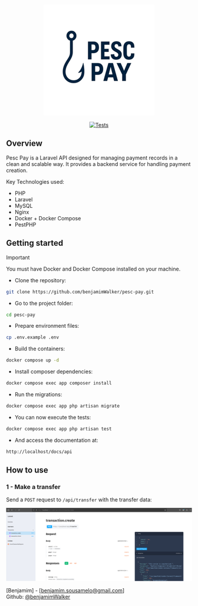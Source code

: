 <p align="center">
  <img src="https://raw.githubusercontent.com/benjamimWalker/pesc-pay/master/assets/logo.png" alt="Project logo" />
</p>
<p align="center">
  <a href="https://github.com/benjamimWalker/pesc-pay/actions/workflows/main.yml">
    <img src="https://github.com/benjamimWalker/pesc-pay/actions/workflows/main.yml/badge.svg" alt="Tests" />
  </a>
</p>


## Overview

Pesc Pay is a Laravel API designed for managing payment records in a clean and scalable way.
It provides a backend service for handling payment creation.

Key Technologies used:

* PHP
* Laravel
* MySQL
* Nginx
* Docker + Docker Compose
* PestPHP

## Getting started

> [!IMPORTANT]  
> You must have Docker and Docker Compose installed on your machine.

* Clone the repository:
```sh
git clone https://github.com/benjamimWalker/pesc-pay.git
```

* Go to the project folder:
```sh
cd pesc-pay
```

* Prepare environment files:
```sh
cp .env.example .env
```

* Build the containers:
```sh
docker compose up -d
```

* Install composer dependencies:
```sh
docker compose exec app composer install
```

* Run the migrations:
```sh
docker compose exec app php artisan migrate
```

* You can now execute the tests:
```sh
docker compose exec app php artisan test
```

* And access the documentation at:
```sh
http://localhost/docs/api
```

## How to use

### 1 - Make a transfer

Send a `POST` request to `/api/transfer` with the transfer data:

![Content creation image](https://raw.githubusercontent.com/benjamimWalker/pesc-pay/master/assets/transfer.png)

[Benjamim] - [benjamim.sousamelo@gmail.com]<br>
Github: <a href="https://github.com/benjamimWalker">@benjamimWalker</a>

